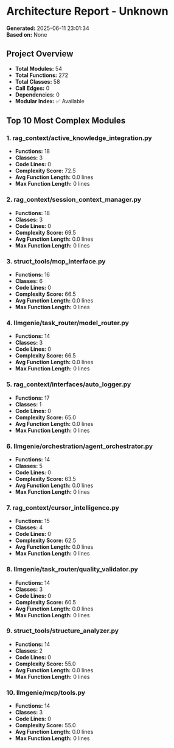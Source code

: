 # Architecture Report - Unknown

**Generated:** 2025-06-11 23:01:34  
**Based on:** None  

## Project Overview

- **Total Modules:** 54
- **Total Functions:** 272
- **Total Classes:** 58
- **Call Edges:** 0
- **Dependencies:** 0
- **Modular Index:** ✅ Available

## Top 10 Most Complex Modules

### 1. rag_context/active_knowledge_integration.py

- **Functions:** 18
- **Classes:** 3
- **Code Lines:** 0
- **Complexity Score:** 72.5
- **Avg Function Length:** 0.0 lines
- **Max Function Length:** 0 lines

### 2. rag_context/session_context_manager.py

- **Functions:** 18
- **Classes:** 3
- **Code Lines:** 0
- **Complexity Score:** 69.5
- **Avg Function Length:** 0.0 lines
- **Max Function Length:** 0 lines

### 3. struct_tools/mcp_interface.py

- **Functions:** 16
- **Classes:** 6
- **Code Lines:** 0
- **Complexity Score:** 66.5
- **Avg Function Length:** 0.0 lines
- **Max Function Length:** 0 lines

### 4. llmgenie/task_router/model_router.py

- **Functions:** 14
- **Classes:** 3
- **Code Lines:** 0
- **Complexity Score:** 66.5
- **Avg Function Length:** 0.0 lines
- **Max Function Length:** 0 lines

### 5. rag_context/interfaces/auto_logger.py

- **Functions:** 17
- **Classes:** 1
- **Code Lines:** 0
- **Complexity Score:** 65.0
- **Avg Function Length:** 0.0 lines
- **Max Function Length:** 0 lines

### 6. llmgenie/orchestration/agent_orchestrator.py

- **Functions:** 14
- **Classes:** 5
- **Code Lines:** 0
- **Complexity Score:** 63.5
- **Avg Function Length:** 0.0 lines
- **Max Function Length:** 0 lines

### 7. rag_context/cursor_intelligence.py

- **Functions:** 15
- **Classes:** 4
- **Code Lines:** 0
- **Complexity Score:** 62.5
- **Avg Function Length:** 0.0 lines
- **Max Function Length:** 0 lines

### 8. llmgenie/task_router/quality_validator.py

- **Functions:** 14
- **Classes:** 3
- **Code Lines:** 0
- **Complexity Score:** 60.5
- **Avg Function Length:** 0.0 lines
- **Max Function Length:** 0 lines

### 9. struct_tools/structure_analyzer.py

- **Functions:** 14
- **Classes:** 2
- **Code Lines:** 0
- **Complexity Score:** 55.0
- **Avg Function Length:** 0.0 lines
- **Max Function Length:** 0 lines

### 10. llmgenie/mcp/tools.py

- **Functions:** 14
- **Classes:** 3
- **Code Lines:** 0
- **Complexity Score:** 55.0
- **Avg Function Length:** 0.0 lines
- **Max Function Length:** 0 lines
